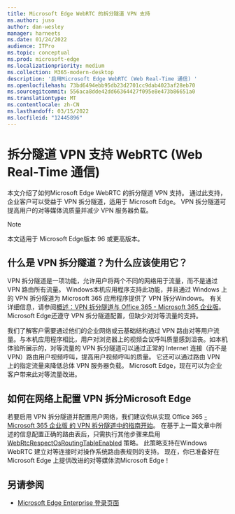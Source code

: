 ```yaml
---
title: Microsoft Edge WebRTC 的拆分隧道 VPN 支持
ms.author: juso
author: dan-wesley
manager: harneets
ms.date: 01/24/2022
audience: ITPro
ms.topic: conceptual
ms.prod: microsoft-edge
ms.localizationpriority: medium
ms.collection: M365-modern-desktop
description: '启用Microsoft Edge WebRTC (Web Real-Time 通信) '
ms.openlocfilehash: 73bd6494ebb95db23d2701cc9dab4023af28eb70
ms.sourcegitcommit: 556aca8dde42dd66364427f095e8e473b86651a0
ms.translationtype: MT
ms.contentlocale: zh-CN
ms.lasthandoff: 03/15/2022
ms.locfileid: "12445896"
---
```

# <a name="split-tunnel-vpn-support-for-webrtc-web-real-time-communication"></a>拆分隧道 VPN 支持 WebRTC (Web Real-Time 通信) 
  
本文介绍了如何Microsoft Edge WebRTC 的拆分隧道 VPN 支持。 通过此支持，企业客户可以受益于 VPN 拆分隧道，适用于 Microsoft Edge。 VPN 拆分隧道可提高用户的对等媒体流质量并减少 VPN 服务器负载。

> [!NOTE]
> 本文适用于 Microsoft Edge版本 96 或更高版本。

## <a name="what-is-vpn-split-tunneling-and-why-should-i-use-it"></a>什么是 VPN 拆分隧道？为什么应该使用它？

VPN 拆分隧道是一项功能，允许用户将两个不同的网络用于流量，而不是通过 VPN 路由所有流量。 Windows本机应用程序支持此功能，并且通过 Windows 上的 VPN 拆分隧道为 Microsoft 365 应用程序提供了 VPN 拆分Windows。 有关详细信息，请参阅[概述：VPN 拆分隧道与 Office 365 - Microsoft 365 企业版](/microsoft-365/enterprise/microsoft-365-vpn-split-tunnel?view=o365-worldwide&preserve-view=true)。 Microsoft Edge还遵守 VPN 拆分隧道配置，但缺少对对等流量的支持。

我们了解客户需要通过他们的企业网络或云基础结构通过 VPN 路由对等用户流量。与本机应用程序相比，用户对浏览器上的视频会议呼叫质量感到沮丧。如本机体验所展示的，对等流量的 VPN 拆分隧道可以通过正常的 Internet 连接（而不是 VPN）路由用户视频呼叫，提高用户视频呼叫的质量。 它还可以通过路由 VPN 上的指定流量来降低总体 VPN 服务器负载。 Microsoft Edge，现在可以为企业客户带来此对等流量改进。

## <a name="how-to-configure-vpn-split-tunneling-on-microsoft-edge"></a>如何在网络上配置 VPN 拆分Microsoft Edge

若要启用 VPN 拆分隧道并配置用户网络，我们建议你从实现 Office 365 [- Microsoft 365 企业版 的 VPN 拆分隧道中的指南开始](/microsoft-365/enterprise/microsoft-365-vpn-implement-split-tunnel?view=o365-worldwide&preserve-view=true)。 在基于上一篇文章中所述的信息配置正确的路由表后，只需执行其他步骤来启用 [WebRtcRespectOsRoutingTableEnabled](/deployedge/microsoft-edge-policies#webrtcrespectosroutingtableenabled) 策略。 此策略支持在Windows WebRTC 建立对等连接时对操作系统路由表规则的支持。 现在，你已准备好在 Microsoft Edge 上提供改进的对等媒体流Microsoft Edge！

## <a name="see-also"></a>另请参阅

- [Microsoft Edge Enterprise 登录页面](https://aka.ms/EdgeEnterprise)
